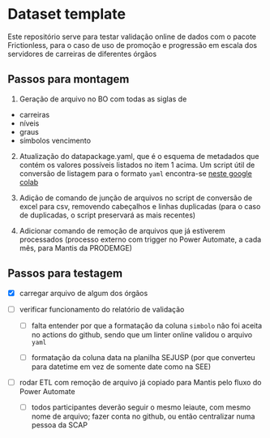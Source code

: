 # Dataset template

Este repositório serve para testar validação online de dados com o pacote Frictionless, para o caso de uso de promoção e progressão em escala dos servidores de carreiras de diferentes órgãos

## Passos para montagem

1. Geração de arquivo no BO com todas as siglas de 
  - carreiras
  - níveis
  - graus
  - símbolos vencimento

2. Atualização do datapackage.yaml, que é o esquema de metadados que contém os valores possíveis listados no item 1 acima. Um script útil de conversão de listagem para o formato `yaml` encontra-se [neste google colab](https://colab.research.google.com/drive/1E9GaVpOFCNzhngA70jXTVVDpbjq6st9h?authuser=0#scrollTo=57fLnvkpcmxu)

3. Adição de comando de junção de arquivos no script de conversão de excel para csv, removendo cabeçalhos e linhas duplicadas (para o caso de duplicadas, o script preservará as mais recentes)

4. Adicionar comando de remoção de arquivos que já estiverem processados (processo externo com trigger no Power Automate, a cada mês, para Mantis da PRODEMGE)

## Passos para testagem

- [X] carregar arquivo de algum dos órgãos

- [ ] verificar funcionamento do relatório de validação

    - [ ] falta entender por que a formatação da coluna `simbolo` não foi aceita no actions do github, sendo que um linter online validou o arquivo `yaml`

    - [ ] formatação da coluna data na planilha SEJUSP (por que converteu para datetime em vez de somente date como na SEE)

- [ ] rodar ETL com remoção de arquivo já copiado para Mantis pelo fluxo do Power Automate

    - [ ] todos participantes deverão seguir o mesmo leiaute, com mesmo nome de arquivo; fazer conta no github, ou então centralizar numa pessoa da SCAP 
